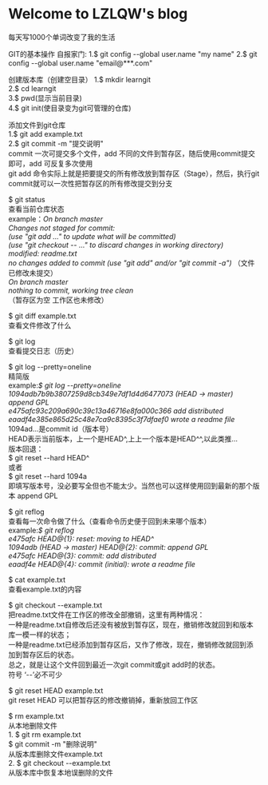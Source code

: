 # Welcome to LZLQW's blog
每天写1000个单词改变了我的生活

GIT的基本操作
   自报家门:
    1.$ git config --global user.name "my name"
    2.$ git config --global user.name "email@***.com"
   
   创建版本库（创建空目录）
    1.$ mkdir learngit  
    2.$ cd learngit  
    3.$ pwd(显示当前目录)  
    4.$ git init(使目录变为git可管理的仓库)  
    
   添加文件到git仓库  
    1.$ git add example.txt  
    2.$ git commit -m "提交说明"  
      commit 一次可提交多个文件，add 不同的文件到暂存区，随后使用commit提交即可，add 可反复多次使用  
      git add 命令实际上就是把要提交的所有修改放到暂存区（Stage），然后，执行git commit就可以一次性把暂存区的所有修改提交到分支
   
   $ git status  
    查看当前仓库状态  
     example：*On branch master  
                Changes not staged for commit:  
                    (use "git add <file>..." to update what will be committed)  
                    (use "git checkout -- <file>..." to discard changes in working directory)  
                     modified:   readme.txt  
                 no changes added to commit (use "git add" and/or "git commit -a")*
                （文件已修改未提交）  
                *On branch master  
                 nothing to commit, working tree clean*  
                （暂存区为空 工作区也未修改）  
    
   $ git diff example.txt  
      查看文件修改了什么  
  
   $ git log  
      查看提交日志（历史）
    
   $ git log --pretty=oneline  
      精简版  
      example:*$ git log --pretty=oneline  
                1094adb7b9b3807259d8cb349e7df1d4d6477073 (HEAD -> master) append GPL  
                e475afc93c209a690c39c13a46716e8fa000c366 add distributed  
                eaadf4e385e865d25c48e7ca9c8395c3f7dfaef0 wrote a readme file*  
              1094ad...是commit id（版本号）  
              HEAD表示当前版本，上一个是HEAD^,上上一个版本是HEAD^^,以此类推...  
      版本回退：  
      $ git reset --hard HEAD^  
        或者  
      $ git reset --hard 1094a   
        即填写版本号，没必要写全但也不能太少。当然也可以这样使用回到最新的那个版本 append GPL  
          
   $ git reflog  
      查看每一次命令做了什么（查看命令历史便于回到未来哪个版本）  
       example:*$ git reflog  
                e475afc HEAD@{1}: reset: moving to HEAD^  
                1094adb (HEAD -> master) HEAD@{2}: commit: append GPL  
                e475afc HEAD@{3}: commit: add distributed  
                eaadf4e HEAD@{4}: commit (initial): wrote a readme file*  
     
   $ cat example.txt  
      查看example.txt的内容  
     
   $ git checkout --example.txt  
       把readme.txt文件在工作区的修改全部撤销，这里有两种情况：  
       一种是readme.txt自修改后还没有被放到暂存区，现在，撤销修改就回到和版本库一模一样的状态；  
       一种是readme.txt已经添加到暂存区后，又作了修改，现在，撤销修改就回到添加到暂存区后的状态。  
       总之，就是让这个文件回到最近一次git commit或git add时的状态。  
       符号 ‘--’必不可少  
       
   $ git reset HEAD example.txt  
       git reset HEAD <file>可以把暂存区的修改撤销掉，重新放回工作区  
     
   $ rm example.txt  
       从本地删除文件  
       1. $ git rm example.txt  
          $ git commit -m "删除说明"  
            从版本库删除文件example.txt  
       2. $ git checkout --example.txt  
            从版本库中恢复本地误删除的文件  
